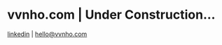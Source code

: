 # vvnho.com | Under Construction...

<a href = "https://www.linkedin.com/in/hellovivian/" target = "_blank">linkedin</a> | 
<a href = "mailto: hello@vvnho.com" target = "_blank">hello@vvnho.com</a>
